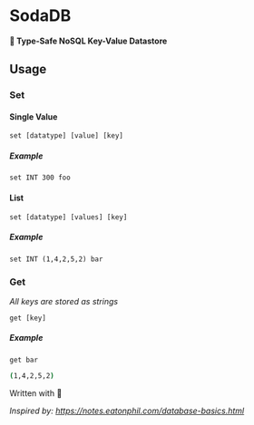 # SodaDB
**🥤 Type-Safe NoSQL Key-Value Datastore**

## Usage
### Set
#### Single Value
```
set [datatype] [value] [key]
```
##### Example 
```
set INT 300 foo
```

#### List
```
set [datatype] [values] [key]
```
##### Example 
```
set INT (1,4,2,5,2) bar
```


### Get
*All keys are stored as strings*
```
get [key]
```
##### Example 
```
get bar
```
```bash
(1,4,2,5,2)
```


Written with 💙




*Inspired by: https://notes.eatonphil.com/database-basics.html*
